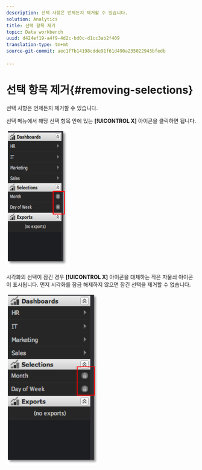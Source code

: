 ```yaml
---
description: 선택 사항은 언제든지 제거할 수 있습니다.
solution: Analytics
title: 선택 항목 제거
topic: Data workbench
uuid: d424ef19-a4f9-4d2c-bd0c-d1cc3ab2f409
translation-type: tm+mt
source-git-commit: aec1f7b14198cdde91f61d490a235022943bfedb

---
```



# 선택 항목 제거{#removing-selections}

선택 사항은 언제든지 제거할 수 있습니다.

선택 메뉴에서 해당 선택 항목 안에 있는 **[!UICONTROL X]** 아이콘을 클릭하면 됩니다.

![](assets/selection_remove.png)

시각화의 선택이 잠긴 경우 **[!UICONTROL X]** 아이콘을 대체하는 작은 자물쇠 아이콘이 표시됩니다. 먼저 시각화를 잠금 해제하지 않으면 잠긴 선택을 제거할 수 없습니다.

![](assets/selection_remove_locked.png)

